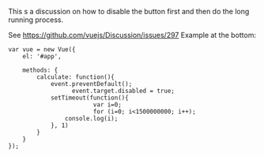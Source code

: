 This s a discussion on how to disable the button first and then do the long running process.


See https://github.com/vuejs/Discussion/issues/297
Example at the bottom:

````
var vue = new Vue({
    el: '#app',
   
    methods: {
        calculate: function(){
            event.preventDefault();
			      event.target.disabled = true;
            setTimeout(function(){
				        var i=0;
				        for (i=0; i<1500000000; i++);
                console.log(i);
            }, 1)
        }
    }
});
````
